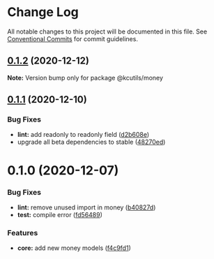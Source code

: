 # Change Log

All notable changes to this project will be documented in this file.
See [Conventional Commits](https://conventionalcommits.org) for commit guidelines.

## [0.1.2](https://github.com/kamontat/kcutils/compare/@kcutils/money@0.1.1...@kcutils/money@0.1.2) (2020-12-12)

**Note:** Version bump only for package @kcutils/money





## [0.1.1](https://github.com/kamontat/kcutils/compare/@kcutils/money@0.1.0...@kcutils/money@0.1.1) (2020-12-10)


### Bug Fixes

* **lint:** add readonly to readonly field ([d2b608e](https://github.com/kamontat/kcutils/commit/d2b608ef4ae245293018d41645c61950fd3bf8e1))
* upgrade all beta dependencies to stable ([48270ed](https://github.com/kamontat/kcutils/commit/48270ede11c8a5cd6513cedb9b1fc4797f592ad8))





# 0.1.0 (2020-12-07)


### Bug Fixes

* **lint:** remove unused import in money ([b40827d](https://github.com/kamontat/kcutils/commit/b40827d683cc7c138bc9767b86dace556d54f59d))
* **test:** compile error ([fd56489](https://github.com/kamontat/kcutils/commit/fd56489e0d987d49f695fbc966ab78d13882dd60))


### Features

* **core:** add new money models ([f4c9fd1](https://github.com/kamontat/kcutils/commit/f4c9fd159ef5c7c6552c065333bfe0ae053ee244))
